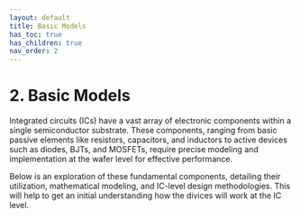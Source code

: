 ```yaml
---
layout: default
title: Basic Models
has_toc: true
has_children: true
nav_order: 2
---
```

# 2. Basic Models

Integrated circuits (ICs) have a vast array of electronic components within a single semiconductor substrate. These components, ranging from basic passive elements like resistors, capacitors, and inductors to active devices such as diodes, BJTs, and MOSFETs, require precise modeling and implementation at the wafer level for effective performance.

Below is an exploration of these fundamental components, detailing their utilization, mathematical modeling, and IC-level design methodologies. This will help to get an initial understanding how the divices will work at the IC level.